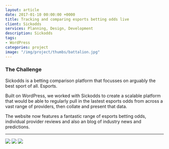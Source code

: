```yaml
---
layout: article
date: 2017-01-10 00:00:00 +0000
title: Tracking and comparing esports betting odds live
client: Sickodds
services: Planning, Design, Development
description: Sickodds
tags:
- WordPress
categories: project
image: "/img/project/thumbs/battalion.jpg"
---
```


### The Challenge

Sickodds is a betting comparison platform that focusses on arguably the best sport of all. Esports.

Built on WordPress, we worked with Sickodds to create a scalable platform that would be able to regularly pull in the lastest esports odds from across a vast range of providers, then collate and present that data.

The website now features a fantastic range of esports betting odds, individual provider reviews and also an blog of industry news and predictions.

---

<img src="//placehold.it/960x600" />

<img src="//placehold.it/960x600" />

<img src="//placehold.it/960x600" />
